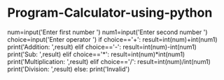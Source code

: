 # Program-Calculator-using-python
num=input('Enter first number ')
num1=input('Enter second number ')
choice=input('Enter operator ')
if choice=='+':
    result=int(num)+int(num1)
    print('Addition: ',result)
elif choice=='-':
    result=int(num)-int(num1)
    print('Sub: ',result)
elif choice=='*':
    result=int(num)*int(num1)
    print('Multiplication: ',result)
elif choice=='/':
    result=int(num)/int(num1)
    print('Division: ',result)
else:
    print('Invalid')
